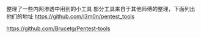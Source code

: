 整理了一些内网渗透中用到的小工具 
部分工具来自于其他师傅的整理，下面列出他们的地址
https://github.com/l3m0n/pentest_tools

https://github.com/Brucetg/Pentest-tools
